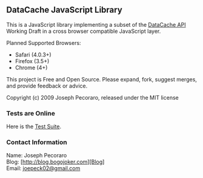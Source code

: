 ## DataCache JavaScript Library

This is a JavaScript library implementing a subset of the [DataCache API][DataCache]
Working Draft in a cross browser compatible JavaScript layer.

Planned Supported Browsers:

  - Safari (4.0.3+)
  - Firefox (3.5+)
  - Chrome (4+)

This project is Free and Open Source. Please expand, fork, suggest merges,
and provide feedback or advice.

Copyright (c) 2009 Joseph Pecoraro, released under the MIT license

### Tests are Online

Here is the [Test Suite][Tests].

### Contact Information
Name: Joseph Pecoraro  
Blog: [http://blog.bogojoker.com][Blog]  
Email: [joepeck02@gmail.com][Email]


[Blog]: http://blog.bogojoker.com "Blog"
[Email]: joepeck02@gmail.com "Email"
[DataCache]: http://dev.w3.org/2006/webapi/DataCache/ "DataCache API"
[Tests]: http://bogojoker.com/datacache/spec/all-tests.html "Test Suite"